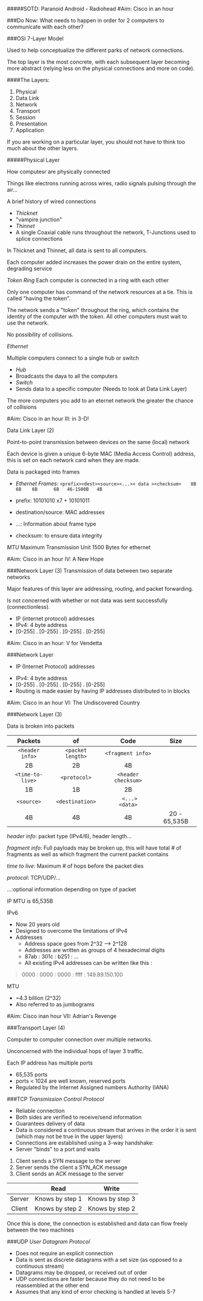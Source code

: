 #####SOTD: Paranoid Android - Radiohead
#Aim: Cisco in an hour

###Do Now: What needs to happen in order for 2 computers to communicate with each other?

###OSI 7-Layer Model

Used to help conceptualize the different parks of network connections.

The top layer is the most concrete, with each subsequent layer becoming more abstract (relying less on the physical connections and more on code).

####The Layers:
 1. Physical
 2. Data Link
 3. Network
 4. Transport
 5. Session
 6. Presentation
 7. Application
 
If you are working on a particular layer, you should not have to think too much about the other layers.

#####Physical Layer

How computesr are physically connected

Things like electrons running across wires, radio signals pulsing through the air...

A brief history of wired connections

- _Thicknet_
 - "vampire junction"
- _Thinnet_
 - A single Coaxial cable runs throughout the network, T-Junctions used to splice connections
 
 In Thicknet and Thinnet, all data is sent to all computers.
 
 Each computer added increases the power drain on the entire system, degrading service

_Token Ring_
Each computer is connected in a ring with each other

Only one computer has command of the network resources at a tie. This is called "having the token".

The network sends a "token" throughout the ring, which contains the identity of the computer with the token. All other computers must wait to use the network.

No possibility of collisions.

_Ethernet_

Multiple computers connect to a single hub or switch

- *Hub*
 - Broadcasts the daya to all the computers
- *Switch*
 - Sends data to a specific computer (Needs to look at Data Link Layer)
 
 The more computers you add to an eternet network the greater the chance of collisions
 
#Aim: Cisco in an hour III: in 3-D!

Data Link Layer (2)

Point-to-point transmission between devices on the same (local) network

Each device is given a unique 6-byte MAC (Media Access Control) address, this is set on each network card when they are made.

Data is packaged into frames

- _Ethernet Frames:_
`<prefix><dest><source><...>< data ><checksum>`
`    8B    6B    6B      6B   46-1500B   4B `

 - prefix: 10101010 x7 + 10101011
 - destination/source: MAC addresses 
 - ...: Information about frame type
 - checksum: to ensure data integrity
 
 _MTU_
 Maximum Transmission Unit
 1500 Bytes for ethernet

#Aim: Cisco in an hour IV: A New Hope

###Network Layer (3)
Transmission of data between two separate networks

Major features of this layer are addressing, routing, and packet forwarding.

Is not concerned with whether or not data was sent successfully (connectionless).

- IP (internet protocol) addresses
 - IPv4: 4 byte address
  - [0-255] . [0-255] . [0-255] . [0-255]
  
#Aim: Cisco in an hour: V for Vendetta

###Network Layer 
* IP (Internet Protocol) addresses
- IPv4: 4 byte address
 - [0-255] . [0-255] .  [0-255] . [0-255]
 - Routing is made easier by having IP addresses distributed to in blocks
 
#Aim: Cisco in an hour VI: The Undiscovered Country

###Network Layer (3)

Data is broken into packets

| Packets | of | Code | Size |
|:-------:|:--:|:----:|:----:|
| `<header info>` |  `<packet length>` | `<fragment info>` | |
|     2B   |           2B |            4B| | 
| `<time-to-live>` | `<protocol>` | `<header checksum>`| |
|     1B            |  1B            | 2B| |
| `<source>` |`<destination>`|` <...>      <data>`| |
|     4B            |  4B  | 4B     |     20 - 65,535B| 

*header info*: packet type (IPv4/6), header length...

*fragment info*: Full payloads may be broken up, this will have total # of fragments as well as which fragment the current packet contains

*time to live*: Maximum # of hops before the packet dies

*protocol*: TCP/UDP/...

...:optional information depending on type of packet

IP MTU is 65,535B

IPv6
- Now 20 years old
- Designed to overcome the limitations of IPv4
- Addresses
  - Address space goes from 2^32 --> 2^128
  - Addresses are written as groups of 4 hexadecimal digits
  - 87ab : 301c : b251 : ...
  - All existing IPv4 addresses can be written like this :
> 0000 : 0000 : 0000 : ffff : 149.89.150.100

MTU
 - ~4.3 billion (2^32)
 - Also referred to as jumbograms

#Aim: Cisco inan hour VII: Adrian's Revenge

###Transport Layer (4)

Computer to computer connection over multiple networks.

Unconcerned with the individual hops of layer 3 traffic.

Each IP address has multiple ports
 - 65,535 ports
 - ports < 1024 are well known, reserved ports
 - Regulated by the Internet Assigned numbers Authority (IANA)
 
###TCP
*Transmission Control Protocol*
- Reliable connection
 - Both sides are verified to receive/send information
 - Guarantees delivery of data
 - Data is considered a continuous stream that arrives in the order it is sent (which may not be true in the upper layers)
 - Connections are established using a 3-way handshake:
  - Server "binds" to a port and waits
 1. Client sends a SYN message to the server
 2. Server sends the client a SYN_ACK message
 3. Client sends an ACK message to the server

| | Read | Write |
|:-:|:--:|:-----:|
|Server | Knows by step 1  | Knows by step 3 |
|Client | Knows by step 2  | Knows by step 2 |

Once this is done, the connection is established and data can flow freely between the two machines

###UDP
*User Datagram Protocol*
- Does not require an explicit connection
- Data is sent as discrete datagrams with a set size (as opposed to a continuous stream)
- Datagrams may be dropped, or received out of order
- UDP connections are faster because they do not need to be reassembled at the other end
- Assumes that any kind of error checking is handled at levels 5-7
